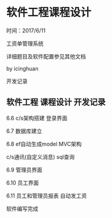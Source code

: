 # 软件工程课程设计

时间：2017/6/11

工资单管理系统

详细题目及软件配置参见其他文档

by icinghuan

开发记录

## 软件工程 课程设计 开发记录

6.6 c/s架构搭建 登录界面

6.7 数据库建立

6.8 ef自动生成model MVC架构

   c/s通讯(自定义消息) sql查询
    
6.9 管理员界面

6.10 员工界面

6.11 员工和管理员报表 自动发工资

   软件编写完成
